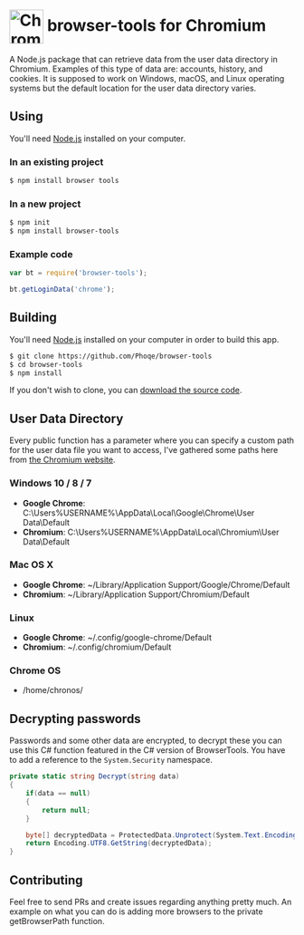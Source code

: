 # <img src="https://upload.wikimedia.org/wikipedia/commons/2/24/Chromium_Material_Icon-256x256.png" width="60px" align="center" alt="Chromium logo"> browser-tools for Chromium

A Node.js package that can retrieve data from the user data directory in Chromium. Examples of this type of data are: accounts, history, and cookies. It is supposed to work on Windows, macOS, and Linux operating systems but the default location for the user data directory varies.

## Using
You'll need [Node.js](https://nodejs.org) installed on your computer.

### In an existing project
```bash
$ npm install browser tools
```

### In a new project
```bash
$ npm init
$ npm install browser-tools
```

### Example code
```js
var bt = require('browser-tools');

bt.getLoginData('chrome');
```

## Building
You'll need [Node.js](https://nodejs.org) installed on your computer in order to build this app.

```bash
$ git clone https://github.com/Phoqe/browser-tools
$ cd browser-tools
$ npm install
```

If you don't wish to clone, you can [download the source code](https://github.com/Phoqe/browser-tools/archive/master.zip).

## User Data Directory
Every public function has a parameter where you can specify a custom path for the user data file you want to access, I've gathered some paths here from [the Chromium website](https://www.chromium.org/user-experience/user-data-directory).

### Windows 10 / 8 / 7
- **Google Chrome**: C:\Users\%USERNAME%\AppData\Local\Google\Chrome\User Data\Default
- **Chromium**: C:\Users\%USERNAME%\AppData\Local\Chromium\User Data\Default

### Mac OS X
- **Google Chrome**: ~/Library/Application Support/Google/Chrome/Default
- **Chromium**: ~/Library/Application Support/Chromium/Default

### Linux
- **Google Chrome**: ~/.config/google-chrome/Default
- **Chromium**: ~/.config/chromium/Default

### Chrome OS
- /home/chronos/

## Decrypting passwords
Passwords and some other data are encrypted, to decrypt these you can use this C# function featured in the C# version of BrowserTools. You have to add a reference to the `System.Security` namespace.
```csharp
private static string Decrypt(string data)
{
    if(data == null)
    {
        return null;
    }

    byte[] decryptedData = ProtectedData.Unprotect(System.Text.Encoding.Default.GetBytes(data), null, DataProtectionScope.CurrentUser);
    return Encoding.UTF8.GetString(decryptedData);
}
```

## Contributing
Feel free to send PRs and create issues regarding anything pretty much. An example on what you can do is adding more browsers to the private getBrowserPath function.
